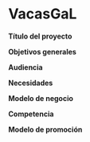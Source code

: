 # VacasGaL
**Título del proyecto**


**Objetivos generales**


**Audiencia**

**Necesidades**

**Modelo de negocio**

**Competencia**

**Modelo de promoción**
